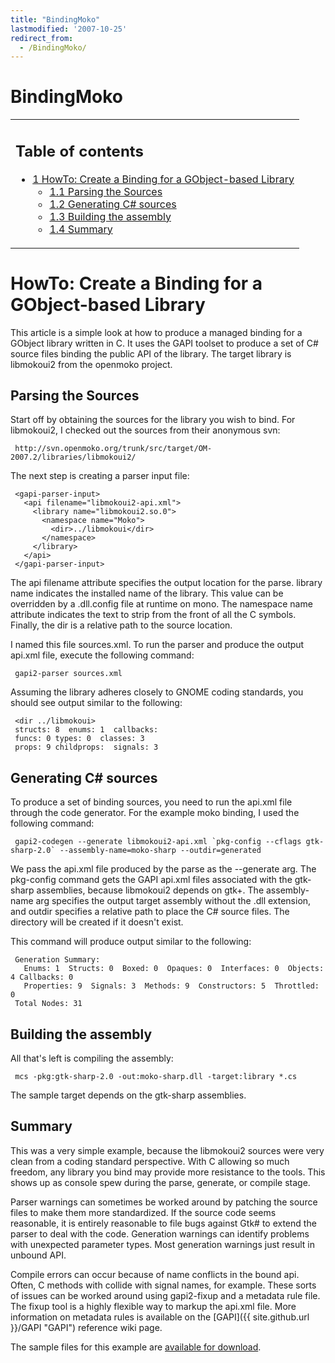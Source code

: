 ```yaml
---
title: "BindingMoko"
lastmodified: '2007-10-25'
redirect_from:
  - /BindingMoko/
---
```


BindingMoko
===========

<table>
<col width="100%" />
<tbody>
<tr class="odd">
<td align="left"><h2>Table of contents</h2>
<ul>
<li><a href="#howto-create-a-binding-for-a-gobject-based-library">1 HowTo: Create a Binding for a GObject-based Library</a>
<ul>
<li><a href="#parsing-the-sources">1.1 Parsing the Sources</a></li>
<li><a href="#generating-c-sources">1.2 Generating C# sources</a></li>
<li><a href="#building-the-assembly">1.3 Building the assembly</a></li>
<li><a href="#summary">1.4 Summary</a></li>
</ul></li>
</ul></td>
</tr>
</tbody>
</table>

HowTo: Create a Binding for a GObject-based Library
===================================================

This article is a simple look at how to produce a managed binding for a GObject library written in C. It uses the GAPI toolset to produce a set of C\# source files binding the public API of the library. The target library is libmokoui2 from the openmoko project.

Parsing the Sources
-------------------

Start off by obtaining the sources for the library you wish to bind. For libmokoui2, I checked out the sources from their anonymous svn:

     http://svn.openmoko.org/trunk/src/target/OM-2007.2/libraries/libmokoui2/

The next step is creating a parser input file:

     <gapi-parser-input>
       <api filename="libmokoui2-api.xml">
         <library name="libmokoui2.so.0">
           <namespace name="Moko">
             <dir>../libmokoui</dir>
           </namespace>
         </library>
       </api>
     </gapi-parser-input>

The api filename attribute specifies the output location for the parse. library name indicates the installed name of the library. This value can be overridden by a .dll.config file at runtime on mono. The namespace name attribute indicates the text to strip from the front of all the C symbols. Finally, the dir is a relative path to the source location.

I named this file sources.xml. To run the parser and produce the output api.xml file, execute the following command:

     gapi2-parser sources.xml

Assuming the library adheres closely to GNOME coding standards, you should see output similar to the following:

     <dir ../libmokoui> 
     structs: 8  enums: 1  callbacks: 
     funcs: 0 types: 0  classes: 3
     props: 9 childprops:  signals: 3

Generating C\# sources
----------------------

To produce a set of binding sources, you need to run the api.xml file through the code generator. For the example moko binding, I used the following command:

     gapi2-codegen --generate libmokoui2-api.xml `pkg-config --cflags gtk-sharp-2.0` --assembly-name=moko-sharp --outdir=generated

We pass the api.xml file produced by the parse as the --generate arg. The pkg-config command gets the GAPI api.xml files associated with the gtk-sharp assemblies, because libmokoui2 depends on gtk+. The assembly-name arg specifies the output target assembly without the .dll extension, and outdir specifies a relative path to place the C\# source files. The directory will be created if it doesn't exist.

This command will produce output similar to the following:

     Generation Summary:
       Enums: 1  Structs: 0  Boxed: 0  Opaques: 0  Interfaces: 0  Objects: 4 Callbacks: 0
       Properties: 9  Signals: 3  Methods: 9  Constructors: 5  Throttled: 0
     Total Nodes: 31

Building the assembly
---------------------

All that's left is compiling the assembly:

     mcs -pkg:gtk-sharp-2.0 -out:moko-sharp.dll -target:library *.cs

The sample target depends on the gtk-sharp assemblies.

Summary
-------

This was a very simple example, because the libmokoui2 sources were very clean from a coding standard perspective. With C allowing so much freedom, any library you bind may provide more resistance to the tools. This shows up as console spew during the parse, generate, or compile stage.

Parser warnings can sometimes be worked around by patching the source files to make them more standardized. If the source code seems reasonable, it is entirely reasonable to file bugs against Gtk\# to extend the parser to deal with the code. Generation warnings can identify problems with unexpected parameter types. Most generation warnings just result in unbound API.

Compile errors can occur because of name conflicts in the bound api. Often, C methods with collide with signal names, for example. These sorts of issues can be worked around using gapi2-fixup and a metadata rule file. The fixup tool is a highly flexible way to markup the api.xml file. More information on metadata rules is available on the [GAPI]({{ site.github.url }}/GAPI "GAPI") reference wiki page.

The sample files for this example are [available for download](http://downloads.sourceforge.net/gtk-sharp/moko-sharp-0.1.tar.gz).

